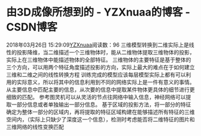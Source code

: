 # 由3D成像所想到的 - YZXnuaa的博客 - CSDN博客
2018年03月26日 15:29:09[YZXnuaa](https://me.csdn.net/YZXnuaa)阅读数：96
三维模型转换到二维实际上是线性的投影降维，当二维描述一个三维物体时，能从二维物体提取三维物体的投影，实际上在三维物体中能描述物体的全部特征。
三维物体的主要特征是基于整体的三个方向，可以用两个特征角度描述投影的方向，实际上最大的难点在于如何建立三维和二维之间的线性转换方程
训练完成的模型应该每层模型实际上都有可以利用的实际意义，所以将其中的信息利用到不同的网络实际上是一件有意义的事情。从主要信息中匹配主要的信息，从次要的信息中提取某件物体更具体的细节进行更细致的匹配。
参考图灵机可以从灵活的节点往网络中输入信息，神经网络可以提取一部分信息或者单独输出一部分信息。
基于区域的投影方法，将一部分的特征确定为整体一部分的区域内，再将提取的特征区域构建在能够描述所有特征的三维空间内，（实际上只缺少了深度这一个信息），检测时考虑能否将二维特征的图片和三维网络的线性变换匹配
